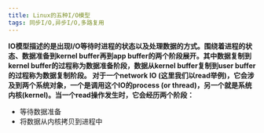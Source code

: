 ```yaml
---
title: Linux的五种I/O模型
tags: 同步I/O,异步I/O,多路复用
---
```


**IO模型描述的是出现I/O等待时进程的状态以及处理数据的方式。围绕着进程的状态、数据准备到kernel buffer再到app buffer的两个阶段展开。其中数据复制到kernel buffer的过程称为数据准备阶段，数据从kernel buffer复制到user buffer的过程称为数据复制阶段。
对于一个network IO (这里我们以read举例)，它会涉及到两个系统对象，一个是调用这个IO的process (or thread)，另一个就是系统内核(kernel)。当一个read操作发生时，它会经历两个阶段：**
- 等待数据准备
- 将数据从内核拷贝到进程中




